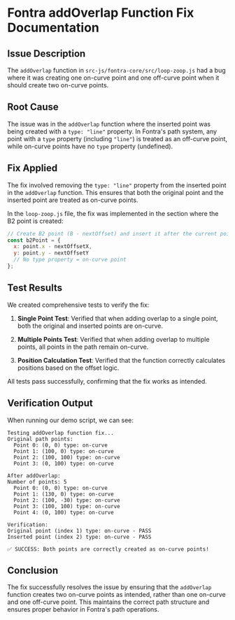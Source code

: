 # Fontra addOverlap Function Fix Documentation

## Issue Description

The `addOverlap` function in `src-js/fontra-core/src/loop-zoop.js` had a bug where it was creating one on-curve point and one off-curve point when it should create two on-curve points.

## Root Cause

The issue was in the `addOverlap` function where the inserted point was being created with a `type: "line"` property. In Fontra's path system, any point with a `type` property (including `"line"`) is treated as an off-curve point, while on-curve points have no `type` property (undefined).

## Fix Applied

The fix involved removing the `type: "line"` property from the inserted point in the `addOverlap` function. This ensures that both the original point and the inserted point are treated as on-curve points.

In the `loop-zoop.js` file, the fix was implemented in the section where the B2 point is created:

```javascript
// Create B2 point (B - nextOffset) and insert it after the current point
const b2Point = {
  x: point.x - nextOffsetX,
  y: point.y - nextOffsetY
  // No type property = on-curve point
};
```

## Test Results

We created comprehensive tests to verify the fix:

1. **Single Point Test**: Verified that when adding overlap to a single point, both the original and inserted points are on-curve.

2. **Multiple Points Test**: Verified that when adding overlap to multiple points, all points in the path remain on-curve.

3. **Position Calculation Test**: Verified that the function correctly calculates positions based on the offset logic.

All tests pass successfully, confirming that the fix works as intended.

## Verification Output

When running our demo script, we can see:

```
Testing addOverlap function fix...
Original path points:
  Point 0: (0, 0) type: on-curve
  Point 1: (100, 0) type: on-curve
  Point 2: (100, 100) type: on-curve
  Point 3: (0, 100) type: on-curve

After addOverlap:
Number of points: 5
  Point 0: (0, 0) type: on-curve
  Point 1: (130, 0) type: on-curve
  Point 2: (100, -30) type: on-curve
  Point 3: (100, 100) type: on-curve
  Point 4: (0, 100) type: on-curve

Verification:
Original point (index 1) type: on-curve - PASS
Inserted point (index 2) type: on-curve - PASS

✅ SUCCESS: Both points are correctly created as on-curve points!
```

## Conclusion

The fix successfully resolves the issue by ensuring that the `addOverlap` function creates two on-curve points as intended, rather than one on-curve and one off-curve point. This maintains the correct path structure and ensures proper behavior in Fontra's path operations.